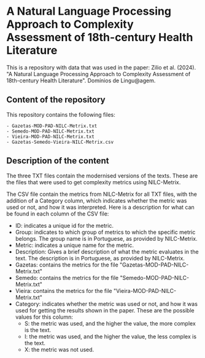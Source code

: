 # A Natural Language Processing Approach to Complexity Assessment of 18th-century Health Literature
This is a repository with data that was used in the paper: Zilio et al. (2024). "A Natural Language Processing Approach to Complexity Assessment of 18th-century Health Literature". Domínios de Lingu@agem.

## Content of the repository
This repository contains the following files:

	- Gazetas-MOD-PAD-NILC-Metrix.txt
	- Semedo-MOD-PAD-NILC-Metrix.txt
	- Vieira-MOD-PAD-NILC-Metrix.txt
	- Gazetas-Semedo-Vieira-NILC-Metrix.csv

## Description of the content
The three TXT files contain the modernised versions of the texts. These are the files that were used to get complexity metrics using NILC-Metrix.

The CSV file contain the metrics from NILC-Metrix for all TXT files, with the addition of a Category column, which indicates whether the metric was used or not, and how it was interpreted. Here is a description for what can be found in each column of the CSV file:

- ID: indicates a unique id for the metric.
- Group: indicates to which group of metrics to which the specific metric belongs. The group name is in Portuguese, as provided by NILC-Metrix.
- Metric: indicates a unique name for the metric.
- Description: Gives a brief description of what the metric evaluates in the text. The description is in Portuguese, as provided by NILC-Metrix.
- Gazetas: contains the metrics for the file "Gazetas-MOD-PAD-NILC-Metrix.txt" 
- Semedo: contains the metrics for the file "Semedo-MOD-PAD-NILC-Metrix.txt"
- Vieira: contains the metrics for the file "Vieira-MOD-PAD-NILC-Metrix.txt"
- Category: indicates whether the metric was used or not, and how it was used for getting the results shown in the paper. These are the possible values for this column:
	- S: the metric was used, and the higher the value, the more complex is the text.
	- I: the metric was used, and the higher the value, the less complex is the text.
	- X: the metric was not used.
